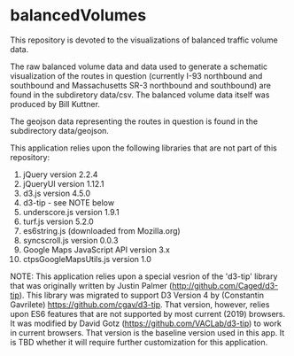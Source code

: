 # balancedVolumes

This repository is devoted to the visualizations of balanced traffic volume data.

The raw balanced volume data and data used to generate a schematic visualization of the routes in question (currently I-93 northbound and southbound and Massachusetts SR-3 northbound and southbound) are found in the subdiretory data/csv. The balanced volume data itself was produced by Bill Kuttner.

The geojson data representing the routes in question is found in the subdirectory data/geojson.

This application relies upon the following libraries that are not part of this repository:
1. jQuery version 2.2.4
2. jQueryUI version 1.12.1
3. d3.js version 4.5.0
4. d3-tip - see NOTE below
5. underscore.js version 1.9.1
6. turf.js version 5.2.0
7. es6string.js (downloaded from Mozilla.org)
8. syncscroll.js version 0.0.3
9. Google Maps JavaScript API version 3.x
10. ctpsGoogleMapsUtils.js version 1.0

NOTE: This application relies upon a special vesrion of the 'd3-tip' library that was originally 
written by Justin Palmer (http://github.com/Caged/d3-tip). This library was migrated to support D3
Version 4 by (Constantin Gavrilete)  https://github.com/cgav/d3-tip. That version, however, relies
upon ES6 features that are not supported by most current (2019) browsers. It was modified by
David Gotz (https://github.com/VACLab/d3-tip) to work in current browsers. That version is the
baseline version used in this app. It is TBD whether it will require further customization for
this application.
